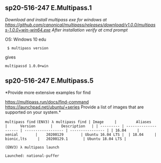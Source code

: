 ## sp20-516-247 E.Multipass.1

*Download and install multipass exe for windows at https://github.com/canonical/multipass/releases/download/v1.0.0/multipass-1.0.0+win-win64.exe After installation verify at cmd prompt*

OS: Windows 10 edu

` $ multipass version`

gives

`multipassd 1.0.0+win`

## sp20-516-247 E.Multipass.5

*Provide more extensive examples for find

https://multipass.run/docs/find-command
https://launchpad.net/ubuntu/+series
Provide a list of images that are supported on your system.*

`multipass find`
`
(ENV3) λ multipass find
| Image     |         Aliases      |      Version       |    Description   |
| --------- | -------------------- | ------------------ | ---------------- |
| 16.04     |        xenial        |    20200129        | Ubuntu 16.04 LTS | 
| 18.04     |       bionic,lts     |   20200129.1       | Ubuntu 18.04 LTS | 
`

`(ENV3) λ multipass launch`

`Launched: national-puffer`





